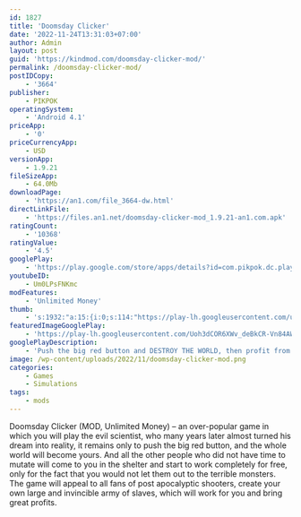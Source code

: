 ```yaml
---
id: 1827
title: 'Doomsday Clicker'
date: '2022-11-24T13:31:03+07:00'
author: Admin
layout: post
guid: 'https://kindmod.com/doomsday-clicker-mod/'
permalink: /doomsday-clicker-mod/
postIDCopy:
    - '3664'
publisher:
    - PIKPOK
operatingSystem:
    - 'Android 4.1'
priceApp:
    - '0'
priceCurrencyApp:
    - USD
versionApp:
    - 1.9.21
fileSizeApp:
    - 64.0Mb
downloadPage:
    - 'https://an1.com/file_3664-dw.html'
directLinkFile:
    - 'https://files.an1.net/doomsday-clicker-mod_1.9.21-an1.com.apk'
ratingCount:
    - '10368'
ratingValue:
    - '4.5'
googlePlay:
    - 'https://play.google.com/store/apps/details?id=com.pikpok.dc.play'
youtubeID:
    - Um0LPsFNKmc
modFeatures:
    - 'Unlimited Money'
thumb:
    - 's:1932:"a:15:{i:0;s:114:"https://play-lh.googleusercontent.com/um9OqDrtHfL9l0yL0P30ua0vS3Ffvrij_UlyeHbOuBqtnh2D3YC5LMNSwIdPvnEZlw=w526-h296";i:1;s:115:"https://play-lh.googleusercontent.com/cSdzOCaxXY630oO9t0QVmiiA7tZ7PrGNbJnn4Ivi9ncKnuH8yPPLq7lLXdjR9bgBJHs=w526-h296";i:2;s:116:"https://play-lh.googleusercontent.com/2oWSCzT8aQ_6JhEP-VEFyf15ziZkVlzhgr8ocpofewl_yXVN_Sxr6NHKC5wfd_HRdopB=w526-h296";i:3;s:114:"https://play-lh.googleusercontent.com/HItNsWnp5qcdTTHW66EYtRH-T9w3RMEKrrXF5MJ6BFEDbAxi-n72Ljzu56nQqjt8HA=w526-h296";i:4;s:115:"https://play-lh.googleusercontent.com/egMbgh5zv-c5RMCdcdY3eHfr5gzjAAD0qFzFOiyCjT-qpVY5td1yb7WbOCS9CQxyVL8=w526-h296";i:5;s:115:"https://play-lh.googleusercontent.com/_oNrsNYWCJX_khFQ2iLx66-5UPvhhV9und3d7c3FaC-r0n1QRkSmt2Rdvf0bElInl0w=w526-h296";i:6;s:114:"https://play-lh.googleusercontent.com/529gc-kgRstm5hBpzP4yde9CJfFWEgJtcu3j6k98AiHmJrxydamwq8kCxpCUcaPT2w=w526-h296";i:7;s:116:"https://play-lh.googleusercontent.com/CUMrwYssGnZz1KHo7L7vUqeMBqzS0KmbTM9UYppaFWrvswuU_5hTARg7RrX6ST-_AiGZ=w526-h296";i:8;s:116:"https://play-lh.googleusercontent.com/Uis7trqkJ9E6zMIYYI3q8R331Nm7hwDLd6SEW9lLck5-gHwEFNntsw0HyEZhqNPg1QYB=w526-h296";i:9;s:116:"https://play-lh.googleusercontent.com/FDJwOBe3MF7Wv-wXUaXs2974mvYmpqJpFEIFGEXtrw1J0sft2XewsknBFhxG_8JNLmRh=w526-h296";i:10;s:115:"https://play-lh.googleusercontent.com/R6thXBwESgWEGIXQX3ibH-_GpqDI6jALsY6GeoEmBpPrpKWomZS4bF-CrSgF9ErgEyo=w526-h296";i:11;s:114:"https://play-lh.googleusercontent.com/F7CiVN5-9zRbha4nZgj-5zYHULJfDuP3oDfdonu3NHG_uBxxQR30TVEWlOjOOsA3vw=w526-h296";i:12;s:115:"https://play-lh.googleusercontent.com/ZGKOxIFI8FR0-ByRiiaEHdSA9M8vbLozKdNqIzP4Bq_TdGy2LJW1xRR1PzOtQaoO-O0=w526-h296";i:13;s:115:"https://play-lh.googleusercontent.com/rrFln_UZICbyp01pwVRTJtH77U7CEF9JSsnhWizheu1N_qsoAQwzK2IQPBEfWIBKaX8=w526-h296";i:14;s:115:"https://play-lh.googleusercontent.com/z9M_pPxzSj9MbF444PqgCfS7xyeOvjfN3ax8J6XYg_2COCv2PhMzRFA7zK0iw5MLpQQ=w526-h296";}";'
featuredImageGooglePlay:
    - 'https://play-lh.googleusercontent.com/Uoh3dCOR6XWv_deBkCR-Vn84AWFQtOQuy2MZgq2cXN9UY4LdJxAxRg85K3u3ZLM1VQ'
googlePlayDescription:
    - 'Push the big red button and DESTROY THE WORLD, then profit from the destruction!You’ve spent years developing the technology to withstand the total destruction of the earth’s surface, and Doomsday survivors will have no choice but to turn to YOU—their rescuer, their benefactor, their SUPREME LEADER! Tap the buttons to build your underground shelter, then tap some more to expand it with luxurious rooms and upgrades. The bigger your bunker, the more people you hold, and the more coins you make. Keep tapping and watch as your profits grow to greater and more outrageous extremes!.Doomsday Clicker is filled with crazy characters and who warm your heart, right before you destroy them all. It’s the ultimate game of construction and destruction!.'
image: /wp-content/uploads/2022/11/doomsday-clicker-mod.png
categories:
    - Games
    - Simulations
tags:
    - mods
---
```


Doomsday Clicker (MOD, Unlimited Money) – an over-popular game in which you will play the evil scientist, who many years later almost turned his dream into reality, it remains only to push the big red button, and the whole world will become yours. And all the other people who did not have time to mutate will come to you in the shelter and start to work completely for free, only for the fact that you would not let them out to the terrible monsters. The game will appeal to all fans of post apocalyptic shooters, create your own large and invincible army of slaves, which will work for you and bring great profits.